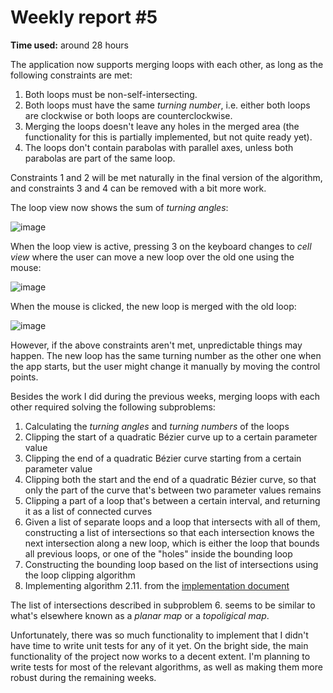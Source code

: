 # Weekly report #5
**Time used:** around 28 hours

The application now supports merging loops with each other, as long as the following constraints are met:
1. Both loops must be non-self-intersecting.
2. Both loops must have the same *turning number*, i.e. either both loops are clockwise or both loops are counterclockwise.
3. Merging the loops doesn't leave any holes in the merged area (the functionality for this is partially implemented, but not quite ready yet).
4. The loops don't contain parabolas with parallel axes, unless both parabolas are part of the same loop.

Constraints 1 and 2 will be met naturally in the final version of the algorithm, and constraints 3 and 4 can be removed with a bit more work.

The loop view now shows the sum of *turning angles*:

![image](https://user-images.githubusercontent.com/39012306/220096974-4dbaad49-016d-4ae1-bb4a-9f218170b8cd.png)

When the loop view is active, pressing 3 on the keyboard changes to *cell view* where the user can move a new loop over the old one using the mouse:

![image](https://user-images.githubusercontent.com/39012306/220097420-d3138cb9-f5d8-442d-8914-cbd7d9c56348.png)

When the mouse is clicked, the new loop is merged with the old loop:

![image](https://user-images.githubusercontent.com/39012306/220097473-4f044912-ff80-4cde-9ef5-2b77a393a9bc.png)

However, if the above constraints aren't met, unpredictable things may happen. The new loop has the same turning number as the other one when the app starts, but  the user might change it manually by moving the control points.

Besides the work I did during the previous weeks, merging loops with each other required solving the following subproblems:
1. Calculating the *turning angles* and *turning numbers* of the loops
2. Clipping the start of a quadratic Bézier curve up to a certain parameter value
3. Clipping the end of a quadratic Bézier curve starting from a certain parameter value
4. Clipping both the start and the end of a quadratic Bézier curve, so that only the part of the curve that's between two parameter values remains
5. Clipping a part of a loop that's between a certain interval, and returning it as a list of connected curves
6. Given a list of separate loops and a loop that intersects with all of them, constructing a list of intersections so that each intersection knows the next intersection along a new loop, which is either the loop that bounds all previous loops, or one of the "holes" inside the bounding loop
7. Constructing the bounding loop based on the list of intersections using the loop clipping algorithm
8. Implementing algorithm 2.11. from the [implementation document](doc/Implementation.md)

The list of intersections described in subproblem 6. seems to be similar to what's elsewhere known as a *planar map* or a *topoligical map*.

Unfortunately, there was so much functionality to implement that I didn't have time to write unit tests for any of it yet. On the bright side, the main functionality of the project now works to a decent extent. I'm planning to write tests for most of the relevant algorithms, as well as making them more robust during the remaining weeks.
